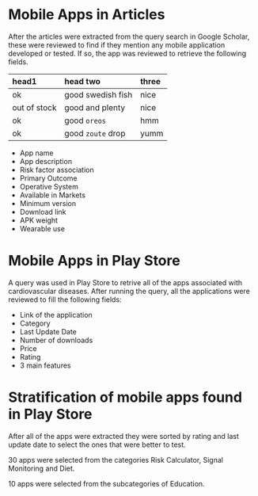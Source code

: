 # Mobile Apps in Articles

After the articles were extracted from the query search in Google Scholar, these were reviewed to find if they mention any mobile application developed or tested. If so, the app was reviewed to retrieve the following fields.

| head1        | head two          | three |
|:-------------|:------------------|:------|
| ok           | good swedish fish | nice  |
| out of stock | good and plenty   | nice  |
| ok           | good `oreos`      | hmm   |
| ok           | good `zoute` drop | yumm  |

- App name
- App description
- Risk factor association
- Primary Outcome
- Operative System
- Available in Markets
- Minimum version
- Download link
- APK weight
- Wearable use


# Mobile Apps in Play Store

A query was used in Play Store to retrive all of the apps associated with cardiovascular diseases. After running the query, all the applications were reviewed to fill the following fields: 

- Link of the application
- Category
- Last Update Date
- Number of downloads
- Price
- Rating
- 3 main features

# Stratification of mobile apps found in Play Store

After all of the apps were extracted they were sorted by rating and last update date to select the ones that were better to test.

30 apps were selected from the categories Risk Calculator, Signal Monitoring and Diet.

10 apps were selected from the subcategories of Education.